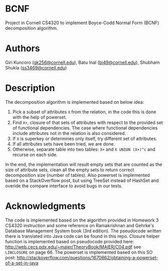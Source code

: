 # BCNF
Project in Cornell CS4320 to implement Boyce-Codd Normal Form (BCNF) decomposition algorithm.

# Authors
Giri Kuncoro (gk256@cornell.edu), Batu Inal (bi49@cornell.edu), Shubham Shukla (ss3469@cornell.edu)

# Description
The decomposition algorithm is implemented based on below idea:
1. Pick a subset of attributes `X` from the relation, in the code this is done with the help of powerset.
2. Find `X+`, closure of that sets of attributes with respect to the provided set of functional dependencies. The case where functional dependencies include attributes not in the relation is also considered. 
3. If `X` is superkey or determines only itself, try different set of attributes.
4. If all attributes sets have been tried, we are done.
5. Otherwise, separate table into two tables: `X+` and `X UNION (X+)^c` and recurse on each side.

In the end, the implementation will result empty sets that are counted as the size of attribute sets, clean all the empty sets to return correct decomposition size (number of tables). Also powerset is implemented based on a StackOverflow post, but using TreeSet instead of HashSet and overide the compare interface to avoid bugs in our tests.

# Acknowledgments
The code is implemented based on the algorithm provided in Homework 3 CS4320 instruction and some reference on Ramakrishnan and Gehrke's Database Management System book (3rd edition). The pseudocode written there is translated into Java code can be found in this repo. Closure helper function is implemented based on pseudocode provided here: http://web.cecs.pdx.edu/~maier/TheoryBook/MAIER/C04.pdf see `LINCLOSURE` on page 66. The powerset is implemented based on this SO post: http://stackoverflow.com/questions/1670862/obtaining-a-powerset-of-a-set-in-java
